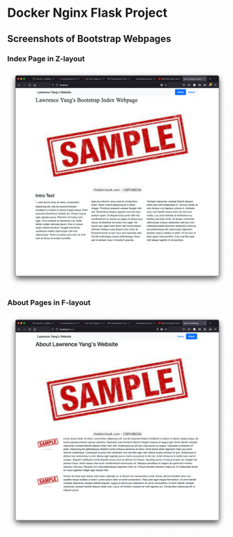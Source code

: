 # Docker Nginx Flask Project

## Screenshots of Bootstrap Webpages

### Index Page in Z-layout
![Index Page](screenshots/index_z-layout.png)

### About Pages in F-layout
![About Page](screenshots/about_f-layout.png)